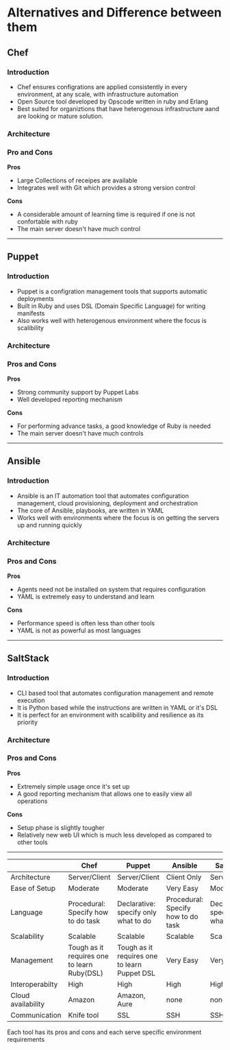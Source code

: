 # Alternatives and Difference between them

## Chef
### Introduction
- Chef ensures configrations are applied consistently in every environment, at any scale, with infrastructure automation
- Open Source tool developed by Opscode written in ruby and Erlang
- Best suited for organiztions that have heterogenous infrastructure aand are looking or mature solution.

### Architecture

### Pro and Cons
**Pros**
- Large Collections of receipes are available
- Integrates well with Git which provides a strong version control
  
**Cons**
- A considerable amount of learning time is required if one is not confortable with ruby
- The main server doesn't have much control

---
## Puppet
### Introduction
- Puppet is a configration management tools that supports automatic deployments
- Built in Ruby and uses DSL (Domain Specific Language) for writing manifests
- Also works well with heterogenous environment where the focus is scalibility

### Architecture

### Pros and Cons
**Pros**
- Strong community support by Puppet Labs
- Well developed reporting mechanism

**Cons**
- For performing advance tasks, a good knowledge of Ruby is needed
- The main server doesn't have much controls

---
## Ansible
### Introduction
- Ansible is an IT automation tool that automates configuration management, cloud provisioning, deployment and orchestration
- The core of Ansible, playbooks, are written in YAML
- Works well with environments where the focus is on getting the servers up and running quickly


### Architecture

### Pros and Cons
**Pros**
- Agents need not be installed on system that requires configuration
- YAML is extremely easy to understand and learn

**Cons**
- Performance speed is often less than other tools
- YAML is not as powerful as most languages

---
## SaltStack

### Introduction
- CLI based tool that automates configuration management and remote execution
- It is Python based while the instructions are written in YAML or it's DSL
- It is perfect for an environment with scalibility and resilience as its priority

### Architecture

### Pros and Cons
**Pros**
- Extremely simple usage once it's set up
- A good reporting mechanism that allows one to easily view all operations

**Cons**
- Setup phase is slightly tougher
- Relatively new web UI which is much less developed as compared to other tools

___
|   | Chef | Puppet | Ansible | SaltStack  |
|---|---|---|---|---|
| Architecture | Server/Client | Server/Client | Client Only | Server/Client |
| Ease of Setup | Moderate | Moderate | Very Easy | Moderate |
| Language | Procedural: Specify how to do task | Declarative: specify only what to do | Procedural: Specify how to do task | Declarative: specify only what to do |
| Scalability | Scalable | Scalable | Scalable | Scalable |
| Management | Tough as it requires one to learn Ruby(DSL) | Tough as it requires one to learn Puppet DSL | Very Easy | Very Easy |
| Interoperabilty | High | High | High | High |
| Cloud availability | Amazon | Amazon, Aure | none | none |
| Communication | Knife tool | SSL | SSH | SSH |


Each tool has its pros and cons and each serve specific environment requirements